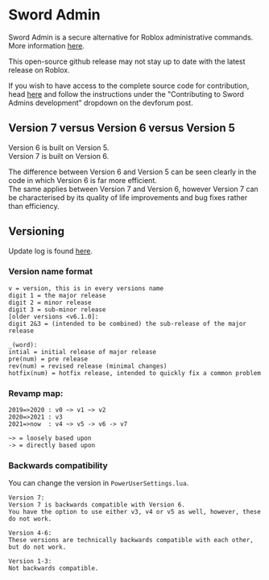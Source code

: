 # Sword Admin
Sword Admin is a secure alternative for Roblox administrative commands.
 More information [here](https://devforum.roblox.com/t/sword-admin-commands/1553323).

This open-source github release may not stay up to date with the latest release on Roblox. 

If you wish to have access to the complete source code for contribution, head [here](https://create.roblox.com/store/asset/16912742379/v7-main) and follow the instructions under the "Contributing to Sword Admins development" dropdown on the devforum post.


## Version 7 versus Version 6 versus Version 5
Version 6 is built on Version 5.
<br>
Version 7 is built on Version 6.

The difference between Version 6 and Version 5 can be seen clearly in the code in which Version 6 is far more efficient.
<br>
The same applies between Version 7 and Version 6, however Version 7 can be characterised by its quality of life improvements and bug fixes rather than efficiency. 

## Versioning
Update log is found [here](https://devforum.roblox.com/t/sword-admin-commands/1553323).

### Version name format
```
v = version, this is in every versions name
digit 1 = the major release
digit 2 = minor release
digit 3 = sub-minor release
[older versions <v6.1.0]: 
digit 2&3 = (intended to be combined) the sub-release of the major release

_(word):
intial = initial release of major release
pre(num) = pre release
rev(num) = revised release (minimal changes)
hotfix(num) = hotfix release, intended to quickly fix a common problem
```

### Revamp map:
```
2019=>2020 : v0 ~> v1 ~> v2
2020=>2021 : v3
2021=>now  : v4 ~> v5 -> v6 -> v7

~> = loosely based upon
-> = directly based upon
```
### Backwards compatibility 
You can change the version in `PowerUserSettings.lua`. 
```
Version 7:
Version 7 is backwards compatible with Version 6.
You have the option to use either v3, v4 or v5 as well, however, these do not work.

Version 4-6:
These versions are technically backwards compatible with each other, but do not work.

Version 1-3:
Not backwards compatible.
```
